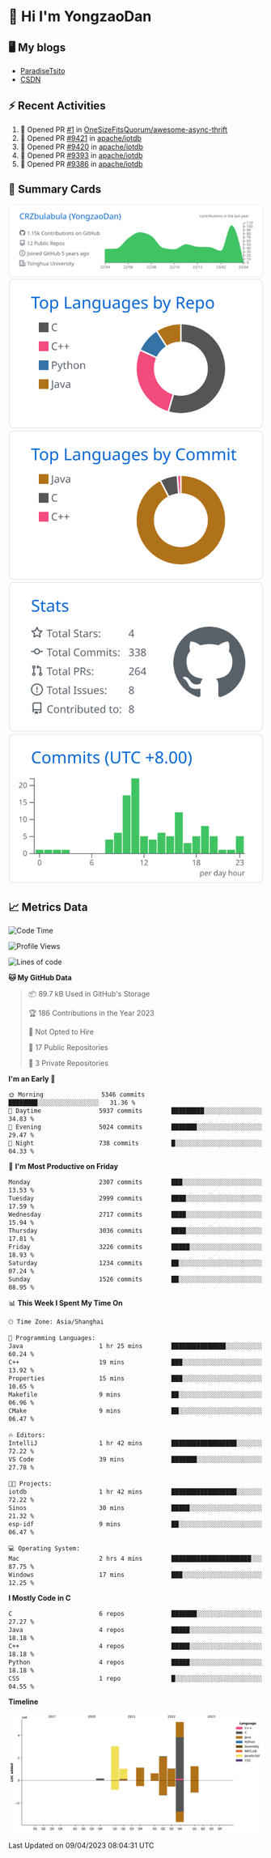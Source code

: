 # 👋 Hi I'm YongzaoDan

## 🖥 My blogs
  + [ParadiseTsito](https://www.paradisetsito.love/)
  + [CSDN](https://blog.csdn.net/CRZbulabula?type=blog)

## ⚡ Recent Activities
<!--START_SECTION:activity-->
1. 💪 Opened PR [#1](https://github.com/OneSizeFitsQuorum/awesome-async-thrift/pull/1) in [OneSizeFitsQuorum/awesome-async-thrift](https://github.com/OneSizeFitsQuorum/awesome-async-thrift)
2. 💪 Opened PR [#9421](https://github.com/apache/iotdb/pull/9421) in [apache/iotdb](https://github.com/apache/iotdb)
3. 💪 Opened PR [#9420](https://github.com/apache/iotdb/pull/9420) in [apache/iotdb](https://github.com/apache/iotdb)
4. 💪 Opened PR [#9393](https://github.com/apache/iotdb/pull/9393) in [apache/iotdb](https://github.com/apache/iotdb)
5. 💪 Opened PR [#9386](https://github.com/apache/iotdb/pull/9386) in [apache/iotdb](https://github.com/apache/iotdb)
<!--END_SECTION:activity-->

## 🎑 Summary Cards

[![](https://raw.githubusercontent.com/CRZbulabula/CRZbulabula/main/profile-summary-card-output/github/0-profile-details.svg)](https://github.com/vn7n24fzkq/github-profile-summary-cards)
[![](https://raw.githubusercontent.com/CRZbulabula/CRZbulabula/main/profile-summary-card-output/github/1-repos-per-language.svg)](https://github.com/vn7n24fzkq/github-profile-summary-cards) [![](https://raw.githubusercontent.com/CRZbulabula/CRZbulabula/main/profile-summary-card-output/github/2-most-commit-language.svg)](https://github.com/vn7n24fzkq/github-profile-summary-cards)
[![](https://raw.githubusercontent.com/CRZbulabula/CRZbulabula/main/profile-summary-card-output/github/3-stats.svg)](https://github.com/vn7n24fzkq/github-profile-summary-cards) [![](https://raw.githubusercontent.com/CRZbulabula/CRZbulabula/main/profile-summary-card-output/github/4-productive-time.svg)](https://github.com/vn7n24fzkq/github-profile-summary-cards)

## 📈 Metrics Data

<!--START_SECTION:waka-->
![Code Time](http://img.shields.io/badge/Code%20Time-37%20hrs%2054%20mins-blue)

![Profile Views](http://img.shields.io/badge/Profile%20Views-28-blue)

![Lines of code](https://img.shields.io/badge/From%20Hello%20World%20I%27ve%20Written-15.5%20million%20lines%20of%20code-blue)

**🐱 My GitHub Data** 

> 📦 89.7 kB Used in GitHub's Storage 
 > 
> 🏆 186 Contributions in the Year 2023
 > 
> 🚫 Not Opted to Hire
 > 
> 📜 17 Public Repositories 
 > 
> 🔑 3 Private Repositories 
 > 
**I'm an Early 🐤** 

```text
🌞 Morning                5346 commits        ████████░░░░░░░░░░░░░░░░░   31.36 % 
🌆 Daytime                5937 commits        █████████░░░░░░░░░░░░░░░░   34.83 % 
🌃 Evening                5024 commits        ███████░░░░░░░░░░░░░░░░░░   29.47 % 
🌙 Night                  738 commits         █░░░░░░░░░░░░░░░░░░░░░░░░   04.33 % 
```
📅 **I'm Most Productive on Friday** 

```text
Monday                   2307 commits        ███░░░░░░░░░░░░░░░░░░░░░░   13.53 % 
Tuesday                  2999 commits        ████░░░░░░░░░░░░░░░░░░░░░   17.59 % 
Wednesday                2717 commits        ████░░░░░░░░░░░░░░░░░░░░░   15.94 % 
Thursday                 3036 commits        ████░░░░░░░░░░░░░░░░░░░░░   17.81 % 
Friday                   3226 commits        █████░░░░░░░░░░░░░░░░░░░░   18.93 % 
Saturday                 1234 commits        ██░░░░░░░░░░░░░░░░░░░░░░░   07.24 % 
Sunday                   1526 commits        ██░░░░░░░░░░░░░░░░░░░░░░░   08.95 % 
```


📊 **This Week I Spent My Time On** 

```text
🕑︎ Time Zone: Asia/Shanghai

💬 Programming Languages: 
Java                     1 hr 25 mins        ███████████████░░░░░░░░░░   60.24 % 
C++                      19 mins             ███░░░░░░░░░░░░░░░░░░░░░░   13.92 % 
Properties               15 mins             ███░░░░░░░░░░░░░░░░░░░░░░   10.65 % 
Makefile                 9 mins              ██░░░░░░░░░░░░░░░░░░░░░░░   06.96 % 
CMake                    9 mins              ██░░░░░░░░░░░░░░░░░░░░░░░   06.47 % 

🔥 Editors: 
IntelliJ                 1 hr 42 mins        ██████████████████░░░░░░░   72.22 % 
VS Code                  39 mins             ███████░░░░░░░░░░░░░░░░░░   27.78 % 

🐱‍💻 Projects: 
iotdb                    1 hr 42 mins        ██████████████████░░░░░░░   72.22 % 
Sinos                    30 mins             █████░░░░░░░░░░░░░░░░░░░░   21.32 % 
esp-idf                  9 mins              ██░░░░░░░░░░░░░░░░░░░░░░░   06.47 % 

💻 Operating System: 
Mac                      2 hrs 4 mins        ██████████████████████░░░   87.75 % 
Windows                  17 mins             ███░░░░░░░░░░░░░░░░░░░░░░   12.25 % 
```

**I Mostly Code in C** 

```text
C                        6 repos             ███████░░░░░░░░░░░░░░░░░░   27.27 % 
Java                     4 repos             █████░░░░░░░░░░░░░░░░░░░░   18.18 % 
C++                      4 repos             █████░░░░░░░░░░░░░░░░░░░░   18.18 % 
Python                   4 repos             █████░░░░░░░░░░░░░░░░░░░░   18.18 % 
CSS                      1 repo              █░░░░░░░░░░░░░░░░░░░░░░░░   04.55 % 
```



**Timeline**

![Lines of Code chart](https://raw.githubusercontent.com/CRZbulabula/CRZbulabula/main/assets/bar_graph.png)


 Last Updated on 09/04/2023 08:04:31 UTC
<!--END_SECTION:waka-->


